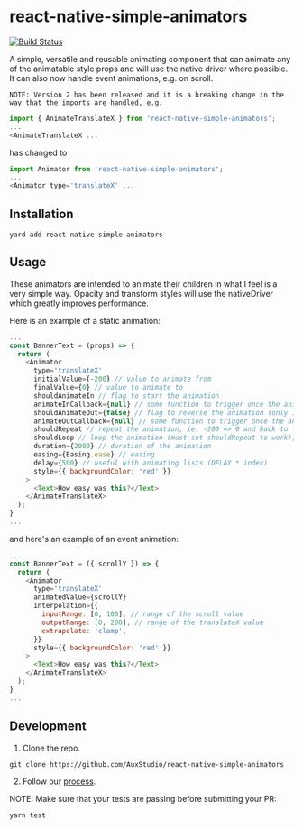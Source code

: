 # react-native-simple-animators

[![Build Status](https://travis-ci.com/AuxStudio/react-native-simple-animators.svg?branch=master)](https://travis-ci.com/AuxStudio/react-native-simple-animators)

A simple, versatile and reusable animating component that can animate any of the animatable style props and will use the native driver where possible. It can also now handle event animations, e.g. on scroll.

`NOTE: Version 2 has been released and it is a breaking change in the way that the imports are handled, e.g.`

```js
import { AnimateTranslateX } from 'react-native-simple-animators';
...
<AnimateTranslateX ...
```

has changed to

```js
import Animator from 'react-native-simple-animators';
...
<Animator type='translateX' ...
```

## Installation

```shell
yard add react-native-simple-animators
```

## Usage

These animators are intended to animate their children in what I feel is a very simple way.
Opacity and transform styles will use the nativeDriver which greatly improves performance.

Here is an example of a static animation:

```js
...
const BannerText = (props) => {
  return (
    <Animator
      type='translateX'
      initialValue={-200} // value to animate from
      finalValue={0} // value to animate to
      shouldAnimateIn // flag to start the animation
      animateInCallback={null} // some function to trigger once the animation has ended
      shouldAnimateOut={false} // flag to reverse the animation (only if shouldAnimateIn was previously set)
      animateOutCallback={null} // some function to trigger once the animation has ended
      shouldRepeat // repeat the animation, ie. -200 => 0 and back to -200 etc.
      shouldLoop // loop the animation (must set shouldRepeat to work), ie. -200 => 0 => reset to 0 => -200 => 0 etc.
      duration={2000} // duration of the animation
      easing={Easing.ease} // easing
      delay={500} // useful with animating lists (DELAY * index)
      style={{ backgroundColor: 'red' }}
    >
      <Text>How easy was this?</Text>
    </AnimateTranslateX>
  );
}
...
```

and here's an example of an event animation:

```js
...
const BannerText = ({ scrollY }) => {
  return (
    <Animator
      type='translateX'
      animatedValue={scrollY}
      interpolation={{
        inputRange: [0, 100], // range of the scroll value
        outputRange: [0, 200], // range of the translateX value
        extrapolate: 'clamp',
      }}
      style={{ backgroundColor: 'red' }}
    >
      <Text>How easy was this?</Text>
    </AnimateTranslateX>
  );
}
...
```

## Development

1.  Clone the repo.

```shell
git clone https://github.com/AuxStudio/react-native-simple-animators
```

2.  Follow our [process](./docs/PROCESS.md).

NOTE: Make sure that your tests are passing before submitting your PR:

```shell
yarn test
```
